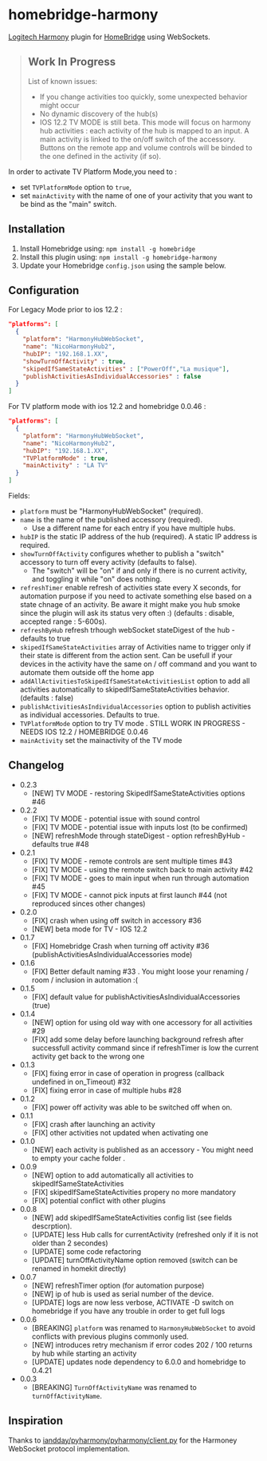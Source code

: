 # homebridge-harmony

[Logitech Harmony](https://www.myharmony.com/en-us/) plugin for [HomeBridge](https://github.com/nfarina/homebridge) using WebSockets.

> ## Work In Progress
>
> List of known issues:
>
> - If you change activities too quickly, some unexpected behavior might occur
> - No dynamic discovery of the hub(s)
> - IOS 12.2 TV MODE is still beta. This mode will focus on harmony hub activities : each activity of the hub is mapped to an input. A main activity is linked to the on/off switch of the accessory. Buttons on the remote app and volume controls will be binded to the one defined in the activity (if so).

In order to activate TV Platform Mode,you need to :

- set `TVPlatformMode` option to `true`,
- set `mainActivity` with the name of one of your activity that you want to be bind as the "main" switch.

## Installation

1. Install Homebridge using: `npm install -g homebridge`
2. Install this plugin using: `npm install -g homebridge-harmony`
3. Update your Homebridge `config.json` using the sample below.

## Configuration

For Legacy Mode prior to ios 12.2 :

```json
"platforms": [
  {
    "platform": "HarmonyHubWebSocket",
    "name": "NicoHarmonyHub2",
    "hubIP": "192.168.1.XX",
    "showTurnOffActivity" : true,
    "skipedIfSameStateActivities" : ["PowerOff","La musique"],
    "publishActivitiesAsIndividualAccessories" : false
  }
]
```

For TV platform mode with ios 12.2 and homebridge 0.0.46 :

```json
"platforms": [
  {
    "platform": "HarmonyHubWebSocket",
    "name": "NicoHarmonyHub2",
    "hubIP": "192.168.1.XX",
    "TVPlatformMode" : true,
    "mainActivity" : "LA TV"
  }
]
```

Fields:

- `platform` must be "HarmonyHubWebSocket" (required).
- `name` is the name of the published accessory (required).
  - Use a different name for each entry if you have multiple hubs.
- `hubIP` is the static IP address of the hub (required). A static IP address is required.
- `showTurnOffActivity` configures whether to publish a "switch" accessory to turn off every activity (defaults to false).
  - The "switch" will be "on" if and only if there is no current activity, and toggling it while "on" does nothing.
- `refreshTimer` enable refresh of activities state every X seconds, for automation purpose if you need to activate something else based on a state chnage of an activity. Be aware it might make you hub smoke since the plugin will ask its status very often :) (defaults : disable, accepted range : 5-600s).
- `refreshByHub` refresh trhough webSocket stateDigest of the hub - defaults to true
- `skipedIfSameStateActivities` array of Activities name to trigger only if their state is different from the action sent. Can be usefull if your devices in the activity have the same on / off command and you want to automate them outside off the home app
- `addAllActivitiesToSkipedIfSameStateActivitiesList` option to add all activities automatically to skipedIfSameStateActivities behavior. (defaults : false)
- `publishActivitiesAsIndividualAccessories` option to publish activities as individual accessories. Defaults to true.
- `TVPlatformMode` option to try TV mode . STILL WORK IN PROGRESS - NEEDS IOS 12.2 / HOMEBRIDGE 0.0.46
- `mainActivity` set the mainactivity of the TV mode

## Changelog

- 0.2.3
  - [NEW] TV MODE - restoring SkipedIfSameStateActivities options #46
- 0.2.2
  - [FIX] TV MODE - potential issue with sound control
  - [FIX] TV MODE - potential issue with inputs lost (to be confirmed)
  - [NEW] refreshMode through stateDigest - option refreshByHub - defaults true #48
- 0.2.1
  - [FIX] TV MODE - remote controls are sent multiple times #43
  - [FIX] TV MODE - using the remote switch back to main activity #42
  - [FIX] TV MODE - goes to main input when run through automation #45
  - [FIX] TV MODE - cannot pick inputs at first launch #44 (not reproduced sinces other changes)
- 0.2.0
  - [FIX] crash when using off switch in accessory #36
  - [NEW] beta mode for TV - IOS 12.2
- 0.1.7
  - [FIX] Homebridge Crash when turning off activity #36 (publishActivitiesAsIndividualAccessories mode)
- 0.1.6
  - [FIX] Better default naming #33 . You might loose your renaming / room / inclusion in automation :(
- 0.1.5
  - [FIX] default value for publishActivitiesAsIndividualAccessories (true)
- 0.1.4
  - [NEW] option for using old way with one accessory for all activities #29
  - [FIX] add some delay before launching background refresh after successfull activity command since if refreshTimer is low the current activity get back to the wrong one
- 0.1.3
  - [FIX] fixing error in case of operation in progress (callback undefined in on_Timeout) #32
  - [FIX] fixing error in case of multiple hubs #28
- 0.1.2
  - [FIX] power off activity was able to be switched off when on.
- 0.1.1
  - [FIX] crash after launching an activity
  - [FIX] other activities not updated when activating one
- 0.1.0
  - [NEW] each activity is published as an accessory - You might need to empty your cache folder .
- 0.0.9
  - [NEW] option to add automatically all activities to skipedIfSameStateActivities
  - [FIX] skipedIfSameStateActivities propery no more mandatory
  - [FIX] potential conflict with other plugins
- 0.0.8
  - [NEW] add skipedIfSameStateActivities config list (see fields descrption).
  - [UPDATE] less Hub calls for currentActivity (refreshed only if it is not older than 2 secondes)
  - [UPDATE] some code refactoring
  - [UPDATE] turnOffActivityName option removed (switch can be renamed in homekit directly)
- 0.0.7
  - [NEW] refreshTimer option (for automation purpose)
  - [NEW] ip of hub is used as serial number of the device.
  - [UPDATE] logs are now less verbose, ACTIVATE -D switch on homebridge if you have any trouble in order to get full logs
- 0.0.6
  - [BREAKING] `platform` was renamed to `HarmonyHubWebSocket` to avoid conflicts with previous plugins commonly used.
  - [NEW] introduces retry mechanism if error codes 202 / 100 returns by hub while starting an activity
  - [UPDATE] updates node dependency to 6.0.0 and homebridge to 0.4.21
- 0.0.3
  - [BREAKING] `TurnOffActivityName` was renamed to `turnOffActivityName`.

## Inspiration

Thanks to [iandday/pyharmony/pyharmony/client.py](https://github.com/iandday/pyharmony/blob/126e4d5042883f5f718e97d30de67083deedcea0/pyharmony/client.py) for the Harmoney WebSocket protocol implementation.
